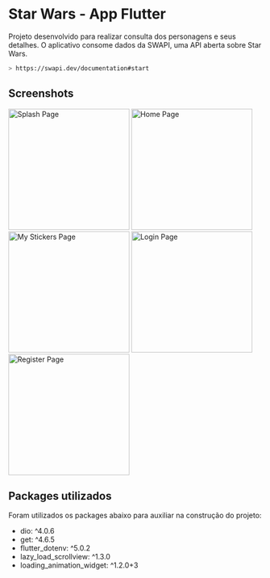 # Star Wars - App Flutter

Projeto desenvolvido para realizar consulta dos personagens e seus detalhes.
O aplicativo consome dados da SWAPI, uma API aberta sobre Star Wars.

```sh
> https://swapi.dev/documentation#start
```

## Screenshots

<p float="left">
  <img src="assets/images/screenshots/splash.jpg" href="#" alt="Splash Page" width="240">
    <img src="assets/images/screenshots/home.jpg" href="#" alt="Home Page" width="240">
    <img src="assets/images/screenshots/character_details.jpg" href="#" alt="My Stickers Page" width="240">
    <img src="assets/images/screenshots/character_details_table.jpg" href="#" alt="Login Page" width="240">
    <img src="assets/images/screenshots/film_details.jpg" href="#" alt="Register Page" width="240">
</p>

## Packages utilizados

Foram utilizados os packages abaixo para auxiliar na construção do projeto:

- dio: ^4.0.6
- get: ^4.6.5
- flutter_dotenv: ^5.0.2
- lazy_load_scrollview: ^1.3.0
- loading_animation_widget: ^1.2.0+3
